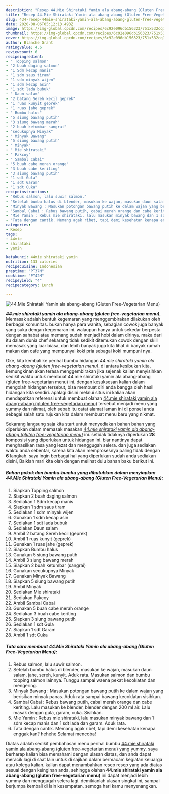 ```yaml
---
description: "Resep 44.Mie Shirataki Yamin ala abang-abang (Gluten Free-Vegetarian Menu) yang Bisa Manjain Lidah"
title: "Resep 44.Mie Shirataki Yamin ala abang-abang (Gluten Free-Vegetarian Menu) yang Bisa Manjain Lidah"
slug: 434-resep-44mie-shirataki-yamin-ala-abang-abang-gluten-free-vegetarian-menu-yang-bisa-manjain-lidah
date: 2020-08-06T05:12:13.493Z
image: https://img-global.cpcdn.com/recipes/6c92e096db156323/751x532cq70/44mie-shirataki-yamin-ala-abang-abang-gluten-free-vegetarian-menu-foto-resep-utama.jpg
thumbnail: https://img-global.cpcdn.com/recipes/6c92e096db156323/751x532cq70/44mie-shirataki-yamin-ala-abang-abang-gluten-free-vegetarian-menu-foto-resep-utama.jpg
cover: https://img-global.cpcdn.com/recipes/6c92e096db156323/751x532cq70/44mie-shirataki-yamin-ala-abang-abang-gluten-free-vegetarian-menu-foto-resep-utama.jpg
author: Blanche Grant
ratingvalue: 4.6
reviewcount: 6
recipeingredient:
- " Topping salmon"
- "2 buah daging salmon"
- "1 Sdm kecap manis"
- "1 sdm saus tiram"
- "1 sdm minyak wijen"
- "1 sdm kecap asin"
- "1 sdt lada bubuk"
- " Daun salam"
- "2 batang Sereh kecil geprek"
- "1 ruas kunyit geprek"
- "1 ruas jahe geprek"
- " Bumbu halus"
- "5 siung bawang putih"
- "3 siung bawang merah"
- "2 buah ketumbar sangrai"
- "secukupnya Minyak"
- " Minyak Bawang"
- "5 siung bawang putih"
- " Minyak"
- " Mie shirataki"
- " Pakcoy"
- " Sambal Cabai"
- "5 buah cabe merah orange"
- "3 buah cabe keriting"
- "3 siung bawang putih"
- "1 sdt Gula"
- "1 sdt Garam"
- "1 sdt Cuka"
recipeinstructions:
- "Rebus salmon, lalu suwir salmon."
- "Setelah bumbu halus di blender, masukan ke wajan, masukan daun salam, jahe, sereh, kunyit. Aduk rata. Masukan salmon dan bumbu topping salmon lainnya. Tunggu sampai waena pekat kecoklatan dan mengering."
- "Minyak Bawang : Masukan potongan bawang putih ke dalam wajan yang berisikan minyak panas. Aduk rata sampai bawang kecoklatan sisihkan."
- "Sambal Cabai : Rebus bawang putih, cabai merah orange dan cabe keriting. Lalu masukan ke blender, blender dengan 200 ml air. Lalu masak dengan gula, garam, cuka. Sisihkan."
- "Mie Yamin : Rebus mie shirataki, lalu masukan minyak bawang dan 1 sdm kecap manis dan 1 sdt lada dan garam. Aduk rata."
- "Tata dengan cantik. Memang agak ribet, tapi demi kesehatan kenapa enggak kan? hehehe Selamat mencoba!"
categories:
- Resep
tags:
- 44mie
- shirataki
- yamin

katakunci: 44mie shirataki yamin 
nutrition: 133 calories
recipecuisine: Indonesian
preptime: "PT37M"
cooktime: "PT42M"
recipeyield: "4"
recipecategory: Lunch

---
```



![44.Mie Shirataki Yamin ala abang-abang (Gluten Free-Vegetarian Menu)](https://img-global.cpcdn.com/recipes/6c92e096db156323/751x532cq70/44mie-shirataki-yamin-ala-abang-abang-gluten-free-vegetarian-menu-foto-resep-utama.jpg)

<b><i>44.mie shirataki yamin ala abang-abang (gluten free-vegetarian menu)</i></b>, Memasak adalah bentuk kegemaran yang menggembirakan dilakukan oleh berbagai komunitas. bukan hanya para wanita, sebagian cowok juga banyak yang suka dengan kegemaran ini. walaupun hanya untuk sekedar berpesta dengan sahabat atau memang sudah menjadi hobi dalam dirinya. maka dari itu dalam dunia chef sekarang tidak sedikit ditemukan cowok dengan skill memasak yang luar biasa, dan lebih banyak juga kita lihat di banyak rumah makan dan cafe yang mempunyai koki pria sebagai koki mumpuni nya.



Oke, kita kembali ke perihal bumbu hidangan <i>44.mie shirataki yamin ala abang-abang (gluten free-vegetarian menu)</i>. di antara kesibukan kita, kemungkinan akan terasa menggembirakan jika sejenak kalian menyisihkan sedikit waktu untuk membuat 44.mie shirataki yamin ala abang-abang (gluten free-vegetarian menu) ini. dengan kesuksesan kalian dalam mengolah hidangan tersebut, bisa membuat diri anda bangga oleh hasil hidangan kita sendiri. apalagi disini melalui situs ini kalian akan mendapatkan referensi untuk membuat olahan <u>44.mie shirataki yamin ala abang-abang (gluten free-vegetarian menu)</u> tersebut menjadi menu yang yummy dan nikmat, oleh sebab itu catat alamat laman ini di ponsel anda sebagai salah satu rujukan kita dalam membuat menu baru yang nikmat.


Sekarang langsung saja kita start untuk menyediakan bahan bahan yang diperlukan dalam memasak masakan <u><i>44.mie shirataki yamin ala abang-abang (gluten free-vegetarian menu)</i></u> ini. setidak tidaknya diperlukan <b>28</b> komposisi yang diperlukan untuk hidangan ini. biar nantinya dapat menghasilkan rasa yang lezat dan menggugah selera. dan juga sediakan waktu anda sebentar, karena kita akan memprosesnya paling tidak dengan <b>6</b> langkah. saya ingin berbagai hal yang diperlukan sudah anda sediakan disini, Baiklah mari kita olah dengan melihat dulu bahan baku berikut ini.

<!--inarticleads1-->

##### Bahan pokok dan bumbu-bumbu yang dibutuhkan dalam menyiapkan 44.Mie Shirataki Yamin ala abang-abang (Gluten Free-Vegetarian Menu):

1. Siapkan  Topping salmon
1. Siapkan 2 buah daging salmon
1. Sediakan 1 Sdm kecap manis
1. Siapkan 1 sdm saus tiram
1. Sediakan 1 sdm minyak wijen
1. Gunakan 1 sdm kecap asin
1. Sediakan 1 sdt lada bubuk
1. Sediakan  Daun salam
1. Ambil 2 batang Sereh kecil (geprek)
1. Ambil 1 ruas kunyit (geprek)
1. Gunakan 1 ruas jahe (geprek)
1. Siapkan  Bumbu halus
1. Gunakan 5 siung bawang putih
1. Ambil 3 siung bawang merah
1. Siapkan 2 buah ketumbar (sangrai)
1. Gunakan secukupnya Minyak
1. Gunakan  Minyak Bawang
1. Siapkan 5 siung bawang putih
1. Ambil  Minyak
1. Sediakan  Mie shirataki
1. Sediakan  Pakcoy
1. Ambil  Sambal Cabai
1. Gunakan 5 buah cabe merah orange
1. Sediakan 3 buah cabe keriting
1. Siapkan 3 siung bawang putih
1. Sediakan 1 sdt Gula
1. Siapkan 1 sdt Garam
1. Ambil 1 sdt Cuka




<!--inarticleads2-->

##### Tata cara membuat 44.Mie Shirataki Yamin ala abang-abang (Gluten Free-Vegetarian Menu):

1. Rebus salmon, lalu suwir salmon.
1. Setelah bumbu halus di blender, masukan ke wajan, masukan daun salam, jahe, sereh, kunyit. Aduk rata. Masukan salmon dan bumbu topping salmon lainnya. Tunggu sampai waena pekat kecoklatan dan mengering.
1. Minyak Bawang : Masukan potongan bawang putih ke dalam wajan yang berisikan minyak panas. Aduk rata sampai bawang kecoklatan sisihkan.
1. Sambal Cabai : Rebus bawang putih, cabai merah orange dan cabe keriting. Lalu masukan ke blender, blender dengan 200 ml air. Lalu masak dengan gula, garam, cuka. Sisihkan.
1. Mie Yamin : Rebus mie shirataki, lalu masukan minyak bawang dan 1 sdm kecap manis dan 1 sdt lada dan garam. Aduk rata.
1. Tata dengan cantik. Memang agak ribet, tapi demi kesehatan kenapa enggak kan? hehehe Selamat mencoba!




Diatas adalah sedikit pembahasan menu perihal bumbu <u>44.mie shirataki yamin ala abang-abang (gluten free-vegetarian menu)</u> yang yummy. saya berharap kalian bisa memahami dengan ulasan diatas, dan anda dapat meracik lagi di saat lain untuk di sajikan dalam bermacam kegiatan keluarga atau kolega kalian. kalian dapat menambahkan resep resep yang ada diatas sesuai dengan keinginan anda, sehingga olahan <b>44.mie shirataki yamin ala abang-abang (gluten free-vegetarian menu)</b> ini dapat menjadi lebih yummy dan menggugah selera lagi. demikianlah ulasan singkat ini, sampai berjumpa kembali di lain kesempatan. semoga hari kamu menyenangkan.

